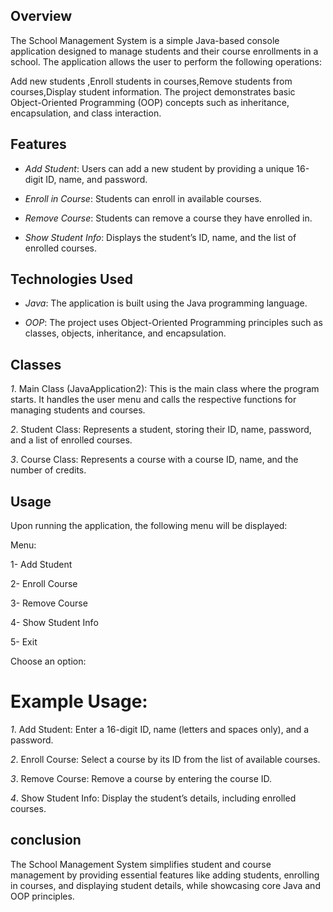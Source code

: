 ## Overview

The  School Management System is a simple Java-based console application designed to manage students and their course enrollments in a school. The application allows the user to perform the following operations:

Add new students ,Enroll students in courses,Remove students from courses,Display student information.
The project demonstrates basic Object-Oriented Programming (OOP) concepts such as inheritance, encapsulation, and class interaction.

## Features

- *Add Student*: Users can add a new student by providing a unique 16-digit ID, name, and password.

- *Enroll in Course*: Students can enroll in available courses.

- *Remove Course*: Students can remove a course they have enrolled in.

- *Show Student Info*: Displays the student’s ID, name, and the list of enrolled courses.


## Technologies Used

- *Java*: The application is built using the Java programming language.

- *OOP*: The project uses Object-Oriented Programming principles such as classes, objects, inheritance, and encapsulation.


## Classes

*1*. Main Class (JavaApplication2): This is the main class where the program starts. It handles the user menu and calls the respective functions for managing students and courses.


*2*. Student Class: Represents a student, storing their ID, name, password, and a list of enrolled courses.


*3*. Course Class: Represents a course with a course ID, name, and the number of credits.


## Usage

Upon running the application, the following menu will be displayed:


Menu:

1- Add Student

2- Enroll Course

3- Remove Course

4- Show Student Info

5- Exit

Choose an option:

# Example Usage:

*1*. Add Student: Enter a 16-digit ID, name (letters and spaces only), and a password.


*2*. Enroll Course: Select a course by its ID from the list of available courses.


*3*. Remove Course: Remove a course by entering the course ID.


*4*. Show Student Info: Display the student’s details, including enrolled courses.

## conclusion
The School Management System simplifies student and course management by providing essential features like adding students, enrolling in courses, and displaying student details, while showcasing core Java and OOP principles.

